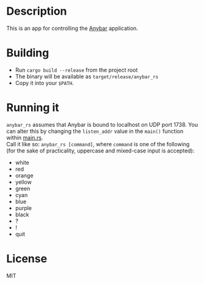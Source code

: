 # Description
This is an app for controlling the [Anybar](https://github.com/tonsky/AnyBar) application.

# Building

- Run `cargo build --release` from the project root  
- The binary will be available as `target/release/anybar_rs`  
- Copy it into your `$PATH`.

# Running it
`anybar_rs` assumes that Anybar is bound to localhost on UDP port 1738. You can alter this by changing the `listen_addr` value in the `main()` function within [main.rs](main.rs).  
Call it like so: `anybar_rs [command]`, where `command` is one of the following (for the sake of practicality, uppercase and mixed-case input is accepted):

- white
- red
- orange
- yellow
- green
- cyan
- blue
- purple
- black
- ?
- !
- quit

# License
MIT

